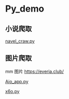 # Py_demo



## 小说爬取
[navel_craw.py](./navel_craw.py)

## 图片爬取

mm 图片  https://everia.club/

[Aio_app.py](./Aio_app.py)

[x6o.py](./x6o.py)
